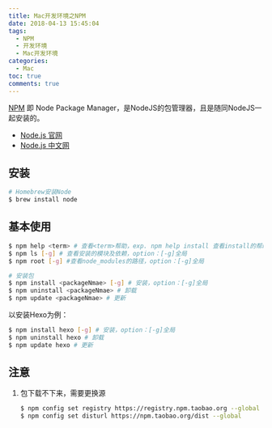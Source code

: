 ```yaml
---
title: Mac开发环境之NPM
date: 2018-04-13 15:45:04
tags: 
  - NPM
  - 开发环境
  - Mac开发环境
categories:
  - Mac
toc: true
comments: true
---
```



[NPM](https://www.npmjs.com) 即 Node Package Manager，是NodeJS的包管理器，且是随同NodeJS一起安装的。

- [Node.js 官网](https://nodejs.org/en/)
- [Node.js 中文网](http://nodejs.cn)

## 安装

``` bash
# Homebrew安装Node
$ brew install node
```

## 基本使用

``` bash
$ npm help <term> # 查看<term>帮助，exp. npm help install 查看install的帮助
$ npm ls [-g] # 查看安装的模块及依赖，option：[-g]全局
$ npm root [-g] #查看node_modules的路径，option：[-g]全局

# 安装包
$ npm install <packageNmae> [-g] # 安装，option：[-g]全局
$ npm uninstall <packageNmae> # 卸载
$ npm update <packageNmae> # 更新
```

以安装Hexo为例：

```bash
$ npm install hexo [-g] # 安装，option：[-g]全局
$ npm uninstall hexo # 卸载
$ npm update hexo # 更新
```

## 注意

1. 包下载不下来，需要更换源
   
   ```bash
   $ npm config set registry https://registry.npm.taobao.org --global
   $ npm config set disturl https://npm.taobao.org/dist --global
   ```
